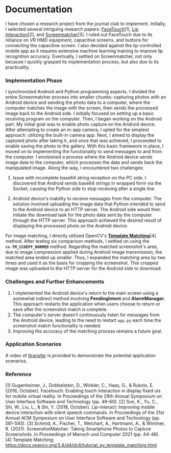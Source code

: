 # Documentation
I have chosen a research project from the journal club to implement. Initially, I selected several intriguing research papers: [FaceTouch](https://dl.acm.org/doi/10.1145/2984511.2984576)[1], [Lip Interaction](https://dl.acm.org/doi/10.1145/3242587.3242599)[2], and [Screenmatcher](https://dl.acm.org/doi/10.1145/3473856.3474014)[3]. I ruled out FaceTouch due to its reliance on VR HMD equipment, capacitive screens, and buttons for connecting the capacitive screen. I also decided against the lip-controlled mobile app as it requires extensive machine learning training to improve lip recognition accuracy. Eventually, I settled on Screenmatcher, not only because I quickly grasped its implementation process, but also due to its practicality.

### Implementation Phase
I synchronized Android and Python programming aspects. I divided the entire Screenmatcher process into smaller chunks: capturing photos with an Android device and sending the photo data to a computer, where the computer matches the image with the screen, then sends the processed image back to the Android side. I initially focused on setting up a basic receiving program on the computer. Then, I began working on the Android part. My initial goal was to enable photo capture on the Android device. After attempting to create an in-app camera, I opted for the simplest approach: utilizing the built-in camera app. Next, I aimed to display the captured photo after taking it, and once that was achieved, I proceeded to enable saving the photo to the gallery. With this basic framework in place, I moved on to implementing the functionality to send messages to and from the computer. I envisioned a process where the Android device sends image data to the computer, which processes the data and sends back the manipulated image. Along the way, I encountered two challenges:

1. Issue with incomplete base64 string reception on the PC side.
   I discovered that Android sends base64 strings in wrapped form via the Socket, causing the Python side to stop receiving after a single line.
   
2. Android device's inability to receive messages from the computer.
   The solution involved uploading the image data that Python intended to send to the Android device to an HTTP server. The Android side would then initiate the download task for the photo data sent by the computer through the HTTP server. This approach achieved the desired result of displaying the processed photo on the Android device.

For image matching, I directly utilized OpenCV's **[Template Matching](https://docs.opencv.org/3.4/d4/dc6/tutorial_py_template_matching.html)**[4] method. After testing six comparison methods, I settled on using the **`cv.TM_CCOEFF_NORMED`** method. Regarding the matched screenshot's area, due to image compression applied during Android image transmission, the matched area ended up smaller. Thus, I expanded the matching area by two times and used it as the basis for cropping the screenshot. This cropped image was uploaded to the HTTP server for the Android side to download.

### Challenges and Further Enhancements
1. I implemented the Android device's return to the main screen using a somewhat indirect method involving **PendingIntent** and **AlarmManager**. This approach restarts the application when users choose to return or save after the screenshot match is complete.
2. The computer's server doesn't continuously listen for messages from the Android device, leading to the need to restart `app.py` each time the screenshot match functionality is needed.
3. Improving the accuracy of the matching process remains a future goal.

### Application Scenarios
A video of [ttransfer](https://forms.gle/YG83odRKshgUWXqi9) is provided to demonstrate the potential application scenarios. 

### Reference
[1] Gugenheimer, J., Dobbelstein, D., Winkler, C., Haas, G., & Rukzio, E. (2016, October). Facetouch: Enabling touch interaction in display fixed uis for mobile virtual reality. In Proceedings of the 29th Annual Symposium on User Interface Software and Technology (pp. 49-60).
[2] Sun, K., Yu, C., Shi, W., Liu, L., & Shi, Y. (2018, October). Lip-interact: Improving mobile device interaction with silent speech commands. In Proceedings of the 31st Annual ACM Symposium on User Interface Software and Technology (pp. 581-593).
[3] Schmid, A., Fischer, T., Weichart, A., Hartmann, A., & Wimmer, R. (2021). ScreenshotMatcher: Taking Smartphone Photos to Capture Screenshots. In Proceedings of Mensch und Computer 2021 (pp. 44-48).
[4] Template Matching: https://docs.opencv.org/3.4/d4/dc6/tutorial_py_template_matching.html
